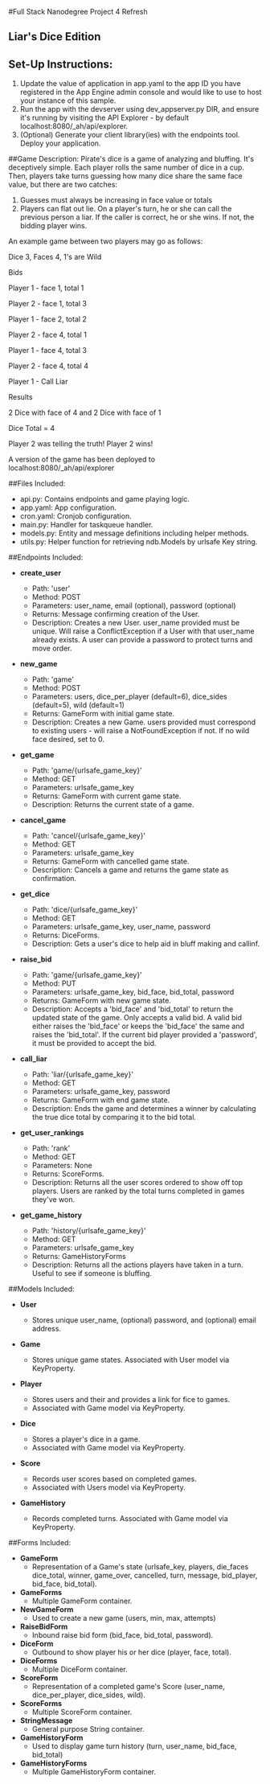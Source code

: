 #Full Stack Nanodegree Project 4 Refresh
## Liar's Dice Edition

## Set-Up Instructions:
1.  Update the value of application in app.yaml to the app ID you have registered
 in the App Engine admin console and would like to use to host your instance of this sample.
1.  Run the app with the devserver using dev_appserver.py DIR, and ensure it's
 running by visiting the API Explorer - by default localhost:8080/_ah/api/explorer.
1.  (Optional) Generate your client library(ies) with the endpoints tool.
 Deploy your application.
 
 
 
##Game Description:
Pirate's dice is a game of analyzing and bluffing. It's deceptively simple.
Each player rolls the same number of dice in a cup. Then, players take turns
guessing how many dice share the same face value, but there are two catches:
1.  Guesses must always be increasing in face value or totals
1.  Players can flat out lie.
On a player's turn, he or she can call the previous person a liar. If the caller
is correct, he or she wins. If not, the bidding player wins.

An example game between two players may go as follows:

Dice 3, Faces 4, 1's are Wild 

Bids

Player 1 - face 1, total 1

Player 2 - face 1, total 3

Player 1 - face 2, total 2

Player 2 - face 4, total 1

Player 1 - face 4, total 3

Player 2 - face 4, total 4

Player 1 - Call Liar

Results

2 Dice with face of 4 and 2 Dice with face of 1

Dice Total = 4

Player 2 was telling the truth! Player 2 wins!


A version of the game has been deployed to localhost:8080/_ah/api/explorer

##Files Included:
 - api.py: Contains endpoints and game playing logic.
 - app.yaml: App configuration.
 - cron.yaml: Cronjob configuration.
 - main.py: Handler for taskqueue handler.
 - models.py: Entity and message definitions including helper methods.
 - utils.py: Helper function for retrieving ndb.Models by urlsafe Key string.

##Endpoints Included:
 - **create_user**
    - Path: 'user'
    - Method: POST
    - Parameters: user_name, email (optional), password (optional)
    - Returns: Message confirming creation of the User.
    - Description: Creates a new User. user_name provided must be unique. Will 
    raise a ConflictException if a User with that user_name already exists. A user
    can provide a password to protect turns and move order.
    
 - **new_game**
    - Path: 'game'
    - Method: POST
    - Parameters: users, dice_per_player (default=6), dice_sides (default=5), wild (default=1)
    - Returns: GameForm with initial game state.
    - Description: Creates a new Game. users provided must correspond to
    existing users - will raise a NotFoundException if not. If no wild face
    desired, set to 0.
     
 - **get_game**
    - Path: 'game/{urlsafe_game_key}'
    - Method: GET
    - Parameters: urlsafe_game_key
    - Returns: GameForm with current game state.
    - Description: Returns the current state of a game.

 - **cancel_game**
    - Path: 'cancel/{urlsafe_game_key}'
    - Method: GET
    - Parameters: urlsafe_game_key
    - Returns: GameForm with cancelled game state.
    - Description: Cancels a game and returns the game state as confirmation.

 - **get_dice**
    - Path: 'dice/{urlsafe_game_key}'
    - Method: GET
    - Parameters: urlsafe_game_key, user_name, password
    - Returns: DiceForms.
    - Description: Gets a user's dice to help aid in bluff making and callinf.

 - **raise_bid**
    - Path: 'game/{urlsafe_game_key}'
    - Method: PUT
    - Parameters: urlsafe_game_key, bid_face, bid_total, password
    - Returns: GameForm with new game state.
    - Description: Accepts a 'bid_face' and 'bid_total' to return the updated state of the game.
    Only accepts a valid bid. A valid bid either raises the 'bid_face' or keeps the 'bid_face'
    the same and raises the 'bid_total'. If the current bid player provided a 'password', it
    must be provided to accept the bid.
    
 - **call_liar**
    - Path: 'liar/{urlsafe_game_key}'
    - Method: GET
    - Parameters: urlsafe_game_key, password
    - Returns: GameForm with end game state.
    - Description: Ends the game and determines a winner by calculating the true dice total
    by comparing it to the bid total.
    
 - **get_user_rankings**
    - Path: 'rank'
    - Method: GET
    - Parameters: None
    - Returns: ScoreForms. 
    - Description: Returns all the user scores ordered to show off top players. Users are
    ranked by the total turns completed in games they've won.
    
 - **get_game_history**
    - Path: 'history/{urlsafe_game_key}'
    - Method: GET
    - Parameters: urlsafe_game_key
    - Returns: GameHistoryForms
    - Description: Returns all the actions players have taken in a turn. Useful to see if
    someone is bluffing.

##Models Included:
 - **User**
    - Stores unique user_name, (optional) password, and (optional) email address.
    
 - **Game**
    - Stores unique game states. Associated with User model via KeyProperty.

 - **Player**
    - Stores users and their and provides a link for fice to games.
    - Associated with Game model via KeyProperty.

 - **Dice**
    - Stores a player's dice in a game.
    - Associated with Game model via KeyProperty.

 - **Score**
    - Records user scores based on completed games. 
    - Associated with Users model via KeyProperty.

 - **GameHistory**
    - Records completed turns. Associated with Game model via KeyProperty.

##Forms Included:
 - **GameForm**
    - Representation of a Game's state (urlsafe_key, players, die_faces
    dice_total, winner, game_over, cancelled, turn, message, bid_player,
    bid_face, bid_total).
 - **GameForms**
    - Multiple GameForm container.
 - **NewGameForm**
    - Used to create a new game (users, min, max, attempts)
 - **RaiseBidForm**
    - Inbound raise bid form (bid_face, bid_total, password).
 - **DiceForm**
    - Outbound to show player his or her dice (player, face, total).
 - **DiceForms**
    - Multiple DiceForm container.
 - **ScoreForm**
    - Representation of a completed game's Score (user_name, dice_per_player,
    dice_sides, wild).
 - **ScoreForms**
    - Multiple ScoreForm container.
 - **StringMessage**
    - General purpose String container.
 - **GameHistoryForm**
    - Used to display game turn history (turn, user_name, bid_face, bid_total)
 - **GameHistoryForms**
    - Multiple GameHistoryForm container.